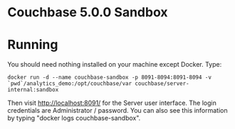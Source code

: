 Couchbase 5.0.0 Sandbox
=======================

# Running

You should need nothing installed on your machine except Docker. Type:

    docker run -d --name couchbase-sandbox -p 8091-8094:8091-8094 -v `pwd`/analytics_demo:/opt/couchbase/var couchbase/server-internal:sandbox

Then visit [http://localhost:8091/](http://localhost:8091/) for the Server user interface. The login credentials are Administrator / password. You can also
see this information by typing "docker logs couchbase-sandbox".
